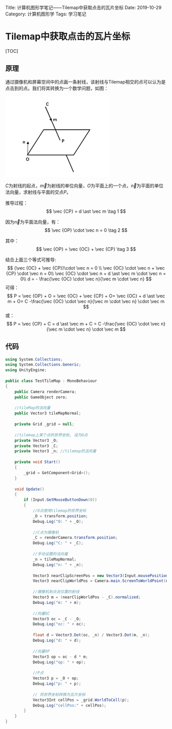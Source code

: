 Title: 计算机图形学笔记——Tilemap中获取点击的瓦片坐标
Date: 2019-10-29
Category: 计算机图形学
Tags: 学习笔记

# Tilemap中获取点击的瓦片坐标

[TOC]

## 原理

通过摄像机和屏幕空间中的点画一条射线，该射线与Tilemap相交的点可以认为是点击到的点。我们将其转换为一个数学问题，如图：

![1572354170288](.\1572354170288.png)

$C$为射线的起点，$\vec m$为射线的单位向量，$O$为平面上的一个点，$\vec n$为平面的单位法向量，求射线与平面的交点$P$。

推导过程：
$$
\vec {CP} = d \ast \vec m \tag 1
$$


因为$\vec n$为平面法向量，有：
$$
\vec {OP} \cdot \vec n = 0 \tag 2
$$


其中：    
$$
\vec {OP} = \vec {OC} + \vec {CP} \tag 3
$$


结合上面三个等式可推导:
$$
(\vec {OC} + \vec {CP})\cdot \vec n = 0  \\
\vec {OC} \cdot \vec n + \vec {CP} \cdot \vec n = 0\\
\vec {OC} \cdot \vec n + d \ast \vec m \cdot \vec n = 0\\
d = - \frac{\vec {OC} \cdot \vec n}{\vec m \cdot \vec n}
$$
可得：
$$
P = \vec {OP} + O = \vec {OC} + \vec {CP} + O= \vec {OC} + d \ast \vec m  + O= C -\frac{\vec {OC} \cdot \vec n}{\vec m \cdot \vec n} \cdot \vec m
$$
或：
$$
P = \vec {CP} + C = d \ast \vec m + C = C -\frac{\vec {OC} \cdot \vec n}{\vec m \cdot \vec n} \cdot \vec m
$$


## 代码

```csharp
using System.Collections;
using System.Collections.Generic;
using UnityEngine;

public class TestTileMap : MonoBehaviour
{
    public Camera renderCamera;
    public GameObject zero;

    //tileMap的法向量
    public Vector3 tileMapNormal;

    private Grid _grid = null;

    //tilemap上某个点的世界坐标, 设为O点
    private Vector3 _O;
    private Vector3 _C;
    private Vector3 _n; //tilemap的法向量

    private void Start()
    {
        _grid = GetComponent<Grid>();       
    }

    void Update()
    {
        if (Input.GetMouseButtonDown(0))
        {
            //O点使用tilemap的世界坐标
            _O = transform.position;
            Debug.Log("O: " + _O);

            //C点为摄像机
            _C = renderCamera.transform.position;
            Debug.Log("C: " + _C);

            //手动设置的法向量
            _n = tileMapNormal;
            Debug.Log("n: " + _n);

            Vector3 nearClipScreenPos = new Vector3(Input.mousePosition.x, Input.mousePosition.y, renderCamera.nearClipPlane);
            Vector3 nearClipWorldPos = Camera.main.ScreenToWorldPoint(nearClipScreenPos);

            //摄像机到点击位置的射线
            Vector3 m = (nearClipWorldPos - _C).normalized;
            Debug.Log("m: " + m);

            //向量OC
            Vector3 oc = _C - _O;
            Debug.Log("oc: " + oc);

            float d = Vector3.Dot(oc, _n) / Vector3.Dot(m, _n);
            Debug.Log("d: " + d);

            //向量OP
            Vector3 op = oc - d * m;
            Debug.Log("op: " + op);

            //P点
            Vector3 p = _O + op;
            Debug.Log("p: " + p);

            // 将世界坐标转换为瓦片坐标
            Vector3Int cellPos = _grid.WorldToCell(p);
            Debug.Log("cellPos:" + cellPos);
        }
    }
}

```



